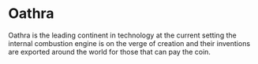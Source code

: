 # Oathra
Oathra is the leading continent in technology at the current setting the internal combustion engine is on the verge of creation and their inventions are exported around the world for those that can pay the coin.